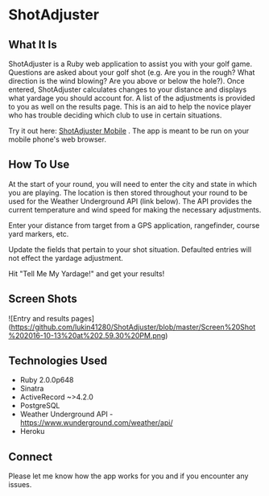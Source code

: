 # ShotAdjuster

## What It Is
ShotAdjuster is a Ruby web application to assist you with your golf game.  Questions are asked about your golf shot (e.g. Are you in the rough? What direction is the wind blowing? Are you above or below the hole?).  Once entered, ShotAdjuster calculates changes to your distance and displays what yardage you should account for.  A list of the adjustments is provided to you as well on the results page.  This is an aid to help the novice player who has trouble deciding which club to use in certain situations. 

Try it out here: [ShotAdjuster Mobile](https://shotadjustermobile.herokuapp.com/) .  The app is meant to be run on your mobile phone's web browser.

## How To Use
At the start of your round, you will need to enter the city and state in which you are playing.  The location is then stored throughout your round to be used for the Weather Underground API (link below).  The API provides the current temperature and wind speed for making the necessary adjustments.  

Enter your distance from target from a GPS application, rangefinder, course yard markers, etc.  

Update the fields that pertain to your shot situation.  Defaulted entries will not effect the yardage adjustment.  

Hit "Tell Me My Yardage!" and get your results!

## Screen Shots

![Entry and results pages] (https://github.com/lukin41280/ShotAdjuster/blob/master/Screen%20Shot%202016-10-13%20at%202.59.30%20PM.png)     

## Technologies Used
- Ruby 2.0.0p648
- Sinatra
- ActiveRecord ~>4.2.0
- PostgreSQL
- Weather Underground API - https://www.wunderground.com/weather/api/
- Heroku

## Connect
Please let me know how the app works for you and if you encounter any issues.  
